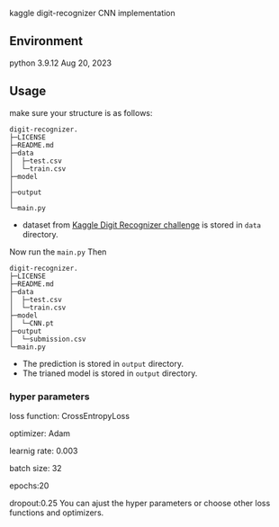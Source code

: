kaggle digit-recognizer CNN implementation



## Environment
python 3.9.12
Aug 20, 2023

## Usage
make sure your structure is as follows:



```
digit-recognizer.
├─LICENSE
├─README.md
├─data
│  ├─test.csv
│  └─train.csv
├─model
│  
├─output
│  
└─main.py
```
- dataset from [Kaggle Digit Recognizer challenge](https://www.kaggle.com/c/digit-recognizer) is stored in `data` directory.

Now run the `main.py`
Then 

```
digit-recognizer.
├─LICENSE
├─README.md
├─data
│  ├─test.csv
│  └─train.csv
├─model
│  └─CNN.pt
├─output
│  └─submission.csv
└─main.py
```

- The prediction is stored in `output` directory.
- The trianed model is stored in `output` directory.

### hyper parameters

loss function: CrossEntropyLoss

optimizer: Adam

learnig rate: 0.003

batch size: 32

epochs:20

dropout:0.25
You can ajust the hyper parameters or choose other loss functions and optimizers.
